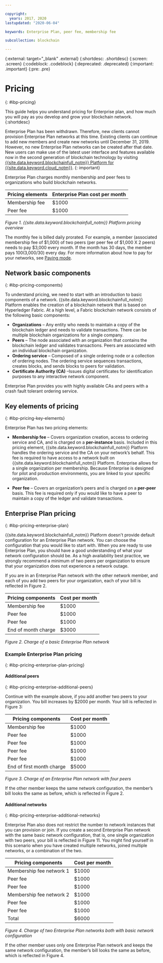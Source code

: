 ```yaml
---

copyright:
  years: 2017, 2020
lastupdated: "2020-06-04"

keywords: Enterprise Plan, peer fee, membership fee

subcollection: blockchain

---
```


{:external: target="_blank" .external}
{:shortdesc: .shortdesc}
{:screen: .screen}
{:codeblock: .codeblock}
{:deprecated: .deprecated}
{:important: .important}
{:pre: .pre}

# Pricing
{: #ibp-pricing}

This guide helps you understand pricing for Enterprise plan, and how much you will pay as you develop and grow your blockchain network.
{:shortdesc}

Enterprise Plan has been withdrawn. Therefore, new clients cannot provision Enterprise Plan networks at this time. Existing clients can continue to add new members and create new networks until December 31, 2019. However, no new Enterprise Plan networks can be created after that date. New users can make use of the latest user interface and features available now in the second generation of blockchain technology by visiting [{{site.data.keyword.blockchainfull_notm}} Platform for {{site.data.keyword.cloud_notm}}](/docs/blockchain?topic=blockchain-ibp-v2-deploy-iks).
{: important}

Enterprise Plan charges monthly membership and peer fees to organizations who build blockchain networks.

| Pricing elements | Enterprise Plan cost per month |
|-----|-----|
| Membership fee | $1000 |
| Peer fee | $1000 |

*Figure 1. {{site.data.keyword.blockchainfull_notm}} Platform pricing overview*

The monthly fee is billed daily prorated. For example, a member (associated membership fee of $1,000) of two peers (per peer fee of $1,000 X 2 peers) needs to pay $3,000 every month. If the month has 30 days, the member pays $100 ($3,000/30) every day. For more information about how to pay for your networks, see [Paying mode](/docs/blockchain?topic=blockchain-paying-mode#paying-mode).


## Network basic components
{: #ibp-pricing-components}

To understand pricing, we need to start with an introduction to basic components of a network. {{site.data.keyword.blockchainfull_notm}} Platform enables the creation of a blockchain network that is based on Hyperledger Fabric. At a high level, a Fabric blockchain network consists of the following basic components:

-	**Organizations** – Any entity who needs to maintain a copy of the blockchain ledger and needs to validate transactions. There can be multiple blockchain organizations for a single company.
-	**Peers** – The node associated with an organization that contains the blockchain ledger and validates transactions. Peers are associated with an individual blockchain organization.
-	**Ordering service** – Composed of a single ordering node or a collection of ordering nodes. The ordering service sequences transactions, creates blocks, and sends blocks to peers for validation.
-	**Certificate Authority (CA)** –Issues digital certificates for identification purposes to any interactive network component.

Enterprise Plan provides you with highly available CAs and peers with a crash fault tolerant ordering service.

## Key elements of pricing
{: #ibp-pricing-key-elements}

Enterprise Plan has two pricing elements:

- **Membership fee** – Covers organization creation, access to ordering service and CA, and is charged on a **per-instance** basis. Included in this pricing element, {{site.data.keyword.blockchainfull_notm}} Platform handles the ordering service and the CA on your network’s behalf. This fee is required to have access to a network built on {{site.data.keyword.blockchainfull_notm}} Platform.	Enterprise allows for a single organization per membership. Because Enterprise is designed for pilot and production environments, you are linked to your specific organization.

-	**Peer fee** – Covers an organization’s peers and is charged on a **per-peer** basis. This fee is required only if you would like to have a peer to maintain a copy of the ledger and validate transactions.

## Enterprise Plan pricing
{: #ibp-pricing-enterprise-plan}

{{site.data.keyword.blockchainfull_notm}} Platform doesn't provide default configuration for an Enterprise Plan network. You can choose the configuration that you would like to start with. When you are ready to use Enterprise Plan, you should have a good understanding of what your network configuration should be. As a high availability best practice, we strongly recommend a minimum of two peers per organization to ensure that your organization does not experience a network outage.

If you are in an Enterprise Plan network with the other network member, and each of you add two peers for your organization, each of your bill is reflected in Figure 2.

| Pricing components | Cost per month |
|-----|----------------|
| Membership fee | $1000 |
| Peer fee | $1000 |
| Peer fee | $1000 |
| End of month charge | $3000 |

*Figure 2. Charge of a basic Enterprise Plan network*

### Example Enterprise Plan pricing
{: #ibp-pricing-enterprise-plan-pricing}


#### Additional peers
{: #ibp-pricing-enterprise-additional-peers}

Continue with the example above, if you add another two peers to your organization. You bill increases by $2000 per month. Your bill is reflected in Figure 3:

| Pricing components | Cost per month |
|-----|----------------|
| Membership fee | $1000 |
| Peer fee | $1000 |
| Peer fee | $1000 |
| Peer fee | $1000 |
| Peer fee | $1000 |
| End of first month charge | $5000 |

*Figure 3. Charge of an Enterprise Plan network with four peers*

If the other member keeps the same network configuration, the member’s bill looks the same as before, which is reflected in Figure 2.

#### Additional networks
{: #ibp-pricing-enterprise-additional-networks}

Enterprise Plan also does not restrict the number to network instances that you can provision or join. If you create a second Enterprise Plan network with the same basic network configuration, that is, one single organization with two peers, your bill is reflected in Figure 11. You might find yourself in this scenario when you have created multiple networks, joined multiple networks, or a combination of the two.

| Pricing components | Cost per month |
|-----|----------------|
| Membership fee network 1 | $1000 |
| Peer fee | $1000 |
| Peer fee | $1000|
| Membership fee network 2 | $1000 |
| Peer fee | $1000 |
| Peer fee | $1000|
| Total | $6000 |

*Figure 4. Charge of two Enterprise Plan networks both with basic network configuration*

If the other member uses only one Enterprise Plan network and keeps the same network configuration, the member’s bill looks the same as before, which is reflected in Figure 4.
